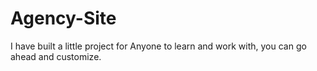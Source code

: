 # Agency-Site
I have built a little project for Anyone to learn and work with, you can go ahead and customize.
